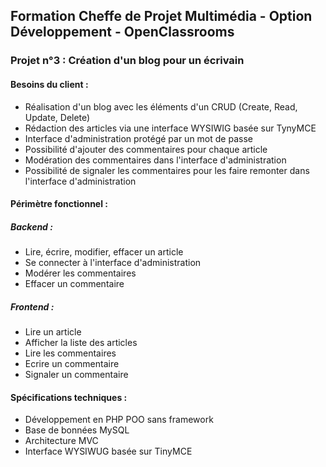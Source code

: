 ## Formation Cheffe de Projet Multimédia - Option Développement - OpenClassrooms
### Projet n°3 : Création d'un blog pour un écrivain

#### Besoins du client :
* Réalisation d'un blog avec les éléments d'un CRUD (Create, Read, Update, Delete)  
* Rédaction des articles via une interface WYSIWIG basée sur TynyMCE  
* Interface d'administration protégé par un mot de passe  
* Possibilité d'ajouter des commentaires pour chaque article  
* Modération des commentaires dans l'interface d'administration  
* Possibilité de signaler les commentaires pour les faire remonter dans l'interface d'administration

#### Périmètre fonctionnel :  
##### Backend :  
* Lire, écrire, modifier, effacer un article  
* Se connecter à l'interface d'administration  
* Modérer les commentaires  
* Effacer un commentaire  
##### Frontend :  
* Lire un article  
* Afficher la liste des articles  
* Lire les commentaires  
* Ecrire un commentaire  
* Signaler un commentaire

#### Spécifications techniques :
* Développement en PHP POO sans framework
* Base de bonnées MySQL  
* Architecture MVC
* Interface WYSIWUG basée sur TinyMCE

